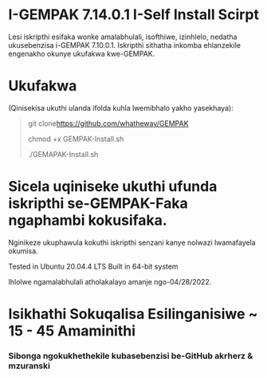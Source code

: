 # I-GEMPAK 7.14.0.1 I-Self Install Scirpt

Lesi iskripthi esifaka wonke amalabhulali, isofthiwe, izinhlelo, nedatha ukusebenzisa i-GEMPAK 7.10.0.1. Iskripthi sithatha inkomba ehlanzekile engenakho okunye ukufakwa kwe-GEMPAK.

# Ukufakwa

(Qinisekisa ukuthi ulanda ifolda kuhla lwemibhalo yakho yasekhaya):

> git clone<https://github.com/whatheway/GEMPAK>
>
> chmod +x GEMPAK-Install.sh
>
> ./GEMAPAK-Install.sh

# Sicela uqiniseke ukuthi ufunda iskripthi se-GEMPAK-Faka ngaphambi kokusifaka.

Nginikeze ukuphawula kokuthi iskripthi senzani kanye nolwazi lwamafayela okumisa.

Tested in Ubuntu 20.04.4 LTS
Built in 64-bit system

Ihlolwe ngamalabhulali atholakalayo amanje ngo-04/28/2022.

# Isikhathi Sokuqalisa Esilinganisiwe ~ 15 - 45 Amaminithi

### Sibonga ngokukhethekile kubasebenzisi be-GitHub akrherz & mzuranski
